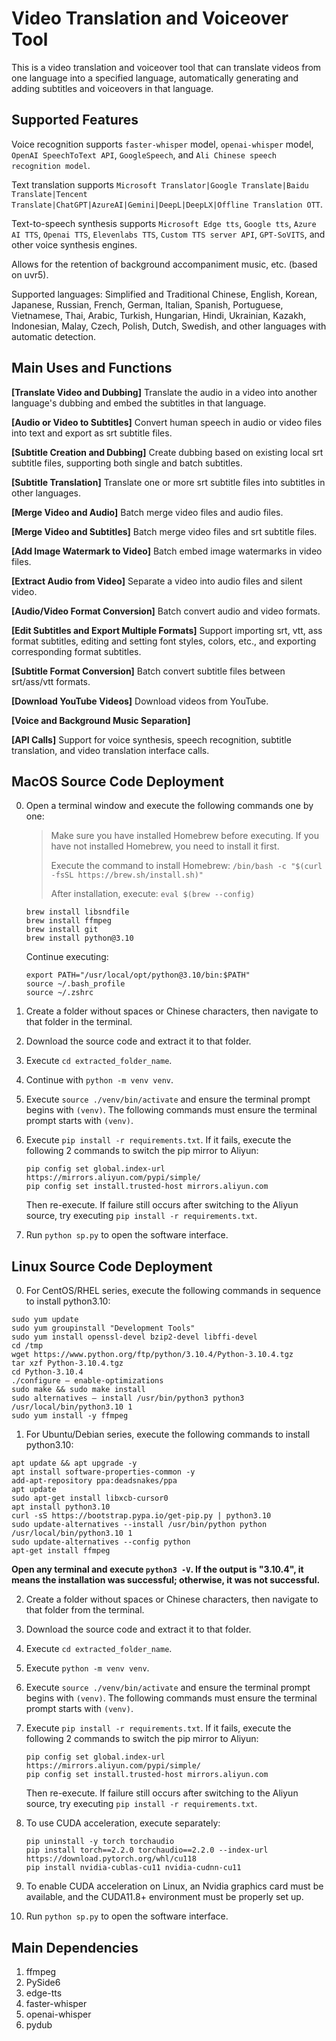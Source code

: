 # Video Translation and Voiceover Tool

This is a video translation and voiceover tool that can translate videos from one language into a specified language, automatically generating and adding subtitles and voiceovers in that language.

## Supported Features

Voice recognition supports `faster-whisper` model, `openai-whisper` model, `OpenAI SpeechToText API`, `GoogleSpeech`, and `Ali Chinese speech recognition model`.

Text translation supports `Microsoft Translator|Google Translate|Baidu Translate|Tencent Translate|ChatGPT|AzureAI|Gemini|DeepL|DeepLX|Offline Translation OTT`.

Text-to-speech synthesis supports `Microsoft Edge tts`, `Google tts`, `Azure AI TTS`, `Openai TTS`, `Elevenlabs TTS`, `Custom TTS server API`, `GPT-SoVITS`, and other voice synthesis engines.

Allows for the retention of background accompaniment music, etc. (based on uvr5).

Supported languages: Simplified and Traditional Chinese, English, Korean, Japanese, Russian, French, German, Italian, Spanish, Portuguese, Vietnamese, Thai, Arabic, Turkish, Hungarian, Hindi, Ukrainian, Kazakh, Indonesian, Malay, Czech, Polish, Dutch, Swedish, and other languages with automatic detection.

## Main Uses and Functions

**[Translate Video and Dubbing]** Translate the audio in a video into another language's dubbing and embed the subtitles in that language.

**[Audio or Video to Subtitles]** Convert human speech in audio or video files into text and export as srt subtitle files.

**[Subtitle Creation and Dubbing]** Create dubbing based on existing local srt subtitle files, supporting both single and batch subtitles.

**[Subtitle Translation]** Translate one or more srt subtitle files into subtitles in other languages.

**[Merge Video and Audio]** Batch merge video files and audio files.

**[Merge Video and Subtitles]** Batch merge video files and srt subtitle files.

**[Add Image Watermark to Video]** Batch embed image watermarks in video files.

**[Extract Audio from Video]** Separate a video into audio files and silent video.

**[Audio/Video Format Conversion]** Batch convert audio and video formats.

**[Edit Subtitles and Export Multiple Formats]** Support importing srt, vtt, ass format subtitles, editing and setting font styles, colors, etc., and exporting corresponding format subtitles.

**[Subtitle Format Conversion]** Batch convert subtitle files between srt/ass/vtt formats.

**[Download YouTube Videos]** Download videos from YouTube.

**[Voice and Background Music Separation]**

**[API Calls]** Support for voice synthesis, speech recognition, subtitle translation, and video translation interface calls.

## MacOS Source Code Deployment

0. Open a terminal window and execute the following commands one by one:

    > Make sure you have installed Homebrew before executing. If you have not installed Homebrew, you need to install it first.
    >
    > Execute the command to install Homebrew: `/bin/bash -c "$(curl -fsSL https://brew.sh/install.sh)"`
    >
    > After installation, execute: `eval $(brew --config)`
    >

    ```
    brew install libsndfile
    brew install ffmpeg
    brew install git
    brew install python@3.10
    ```

    Continue executing:

    ```
    export PATH="/usr/local/opt/python@3.10/bin:$PATH"
    source ~/.bash_profile 
	source ~/.zshrc
    ```

1. Create a folder without spaces or Chinese characters, then navigate to that folder in the terminal.
2. Download the source code and extract it to that folder.
3. Execute `cd extracted_folder_name`.
4. Continue with `python -m venv venv`.
5. Execute `source ./venv/bin/activate` and ensure the terminal prompt begins with `(venv)`. The following commands must ensure the terminal prompt starts with `(venv)`.
6. Execute `pip install -r requirements.txt`. If it fails, execute the following 2 commands to switch the pip mirror to Aliyun:

    ```
    pip config set global.index-url https://mirrors.aliyun.com/pypi/simple/
    pip config set install.trusted-host mirrors.aliyun.com
    ```

    Then re-execute. If failure still occurs after switching to the Aliyun source, try executing `pip install -r requirements.txt`.

7. Run `python sp.py` to open the software interface.

## Linux Source Code Deployment

0. For CentOS/RHEL series, execute the following commands in sequence to install python3.10:

```
sudo yum update
sudo yum groupinstall "Development Tools"
sudo yum install openssl-devel bzip2-devel libffi-devel
cd /tmp
wget https://www.python.org/ftp/python/3.10.4/Python-3.10.4.tgz
tar xzf Python-3.10.4.tgz
cd Python-3.10.4
./configure — enable-optimizations
sudo make && sudo make install
sudo alternatives — install /usr/bin/python3 python3 /usr/local/bin/python3.10 1
sudo yum install -y ffmpeg
```

1. For Ubuntu/Debian series, execute the following commands to install python3.10:

```
apt update && apt upgrade -y
apt install software-properties-common -y
add-apt-repository ppa:deadsnakes/ppa
apt update
sudo apt-get install libxcb-cursor0
apt install python3.10
curl -sS https://bootstrap.pypa.io/get-pip.py | python3.10
sudo update-alternatives --install /usr/bin/python python /usr/local/bin/python3.10 1
sudo update-alternatives --config python
apt-get install ffmpeg
```

**Open any terminal and execute `python3 -V`. If the output is "3.10.4", it means the installation was successful; otherwise, it was not successful.**

2. Create a folder without spaces or Chinese characters, then navigate to that folder from the terminal.
3. Download the source code and extract it to that folder.
4. Execute `cd extracted_folder_name`.
5. Execute `python -m venv venv`.
6. Execute `source ./venv/bin/activate` and ensure the terminal prompt begins with `(venv)`. The following commands must ensure the terminal prompt starts with `(venv)`.
7. Execute `pip install -r requirements.txt`. If it fails, execute the following 2 commands to switch the pip mirror to Aliyun:

    ```
    pip config set global.index-url https://mirrors.aliyun.com/pypi/simple/
    pip config set install.trusted-host mirrors.aliyun.com
    ```

    Then re-execute. If failure still occurs after switching to the Aliyun source, try executing `pip install -r requirements.txt`.

8. To use CUDA acceleration, execute separately:

    ```
    pip uninstall -y torch torchaudio
    pip install torch==2.2.0 torchaudio==2.2.0 --index-url https://download.pytorch.org/whl/cu118
    pip install nvidia-cublas-cu11 nvidia-cudnn-cu11
    ```

9. To enable CUDA acceleration on Linux, an Nvidia graphics card must be available, and the CUDA11.8+ environment must be properly set up.

10. Run `python sp.py` to open the software interface.

## Main Dependencies

1. ffmpeg
2. PySide6
3. edge-tts
4. faster-whisper
5. openai-whisper
6. pydub
